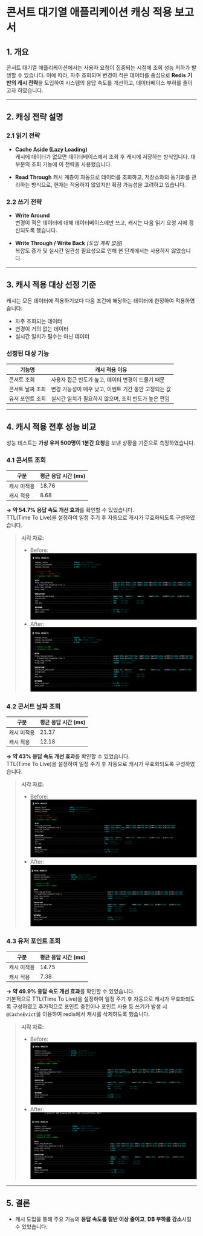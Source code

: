 # 콘서트 대기열 애플리케이션 캐싱 적용 보고서

## 1. 개요

콘서트 대기열 애플리케이션에서는 사용자 요청이 집중되는 시점에 조회 성능 저하가 발생할 수 있습니다. 이에 따라, 자주 조회되며 변경이 적은 데이터를 중심으로 **Redis 기반의 캐시 전략**을 도입하여 시스템의 응답 속도를 개선하고, 데이터베이스 부하를 줄이고자 하였습니다.

---

## 2. 캐싱 전략 설명

### 2.1 읽기 전략

- **Cache Aside (Lazy Loading)**  
  캐시에 데이터가 없으면 데이터베이스에서 조회 후 캐시에 저장하는 방식입니다. 대부분의 조회 기능에 이 전략을 사용했습니다.

- **Read Through**
  캐시 계층이 자동으로 데이터를 조회하고, 저장소와의 동기화를 관리하는 방식으로, 현재는 적용하지 않았지만 확장 가능성을 고려하고 있습니다.

### 2.2 쓰기 전략

- **Write Around**  
  변경이 적은 데이터에 대해 데이터베이스에만 쓰고, 캐시는 다음 읽기 요청 시에 갱신되도록 했습니다.

- **Write Through / Write Back** *(도입 계획 없음)*  
  복잡도 증가 및 실시간 일관성 필요성으로 인해 현 단계에서는 사용하지 않았습니다.

---

## 3. 캐시 적용 대상 선정 기준

캐시는 모든 데이터에 적용하기보다 다음 조건에 해당하는 데이터에 한정하여 적용하였습니다:

- 자주 조회되는 데이터
- 변경이 거의 없는 데이터
- 실시간 일치가 필수는 아닌 데이터

### 선정된 대상 기능

| 기능명            | 캐시 적용 이유                                     |
|------------------|---------------------------------------------------|
| 콘서트 조회        | 사용자 접근 빈도가 높고, 데이터 변경이 드물기 때문       |
| 콘서트 날짜 조회   | 변경 가능성이 매우 낮고, 이벤트 기간 동안 고정되는 값     |
| 유저 포인트 조회   | 실시간 일치가 필요하지 않으며, 조회 빈도가 높은 편임       |

---

## 4. 캐시 적용 전후 성능 비교

성능 테스트는 **가상 유저 500명이 1분간 요청**을 보낸 상황을 기준으로 측정하였습니다.

### 4.1 콘서트 조회

| 구분        | 평균 응답 시간 (ms) |
|-------------|---------------------|
| 캐시 미적용 | 18.76               |
| 캐시 적용   | 8.68                |

**→ 약 54.7% 응답 속도 개선 효과**를 확인할 수 있었습니다.  
TTL(Time To Live)을 설정하여 일정 주기 후 자동으로 캐시가 무효화되도록 구성하였습니다.

> **시각 자료:**
> - Before: ![before](./images/cache/concert_list_before_cache.png)
> - After: ![after](./images/cache/concert_list_after_cache.png)

### 4.2 콘서트 날짜 조회 

| 구분        | 평균 응답 시간 (ms) |
|-------------|---------------|
| 캐시 미적용 | 21.37         |
| 캐시 적용   | 12.18         |

**→ 약 43% 응답 속도 개선 효과**를 확인할 수 있었습니다.  
TTL(Time To Live)을 설정하여 일정 주기 후 자동으로 캐시가 무효화되도록 구성하였습니다.

> **시각 자료:**
> - Before: ![before](./images/cache/concert_date_before_cache.png)
> - After: ![after](./images/cache/concert_date_after_cache.png)

### 4.3 유저 포인트 조회

| 구분        | 평균 응답 시간 (ms) |
|-------------|---------------|
| 캐시 미적용 | 14.75         |
| 캐시 적용   | 7.38          |

**→ 약 49.9% 응답 속도 개선 효과**를 확인할 수 있었습니다.  
기본적으로 TTL(Time To Live)을 설정하여 일정 주기 후 자동으로 캐시가 무효화되도록 구성하였고
추가적으로 포인트 충전이나 포인트 사용 등 쓰기가 발생 시 `@CacheEvict`을 이용하여
redis에서 캐시를 삭제하도록 했습니다.

> **시각 자료:**
> - Before: ![before](./images/cache/point_before_cache.png)
> - After: ![after](./images/cache/point_after_cache.png)

---

## 5. 결론

- 캐시 도입을 통해 주요 기능의 **응답 속도를 절반 이상 줄이고**, **DB 부하를 감소**시킬 수 있었습니다.
